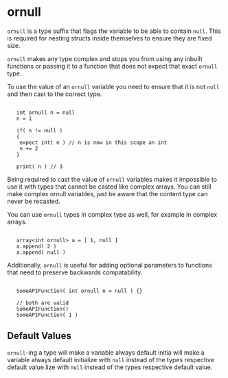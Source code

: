 # ornull

`ornull` is a type suffix that flags the variable to be able to contain `null`.
This is required for nesting structs inside themselves to ensure they are fixed size.

`ornull` makes any type complex and stops you from using any inbuilt functions or passing it to a function that does not expect that exact `ornull` type.

To use the value of an `ornull` variable you need to ensure that it is not `null` and then cast to the correct type.

```squirrel

   int ornull n = null
   n = 1

   if( n != null )
   {
    expect int( n ) // n is now in this scope an int
    n += 2
   }

   print( n ) // 3
```

Being required to cast the value of `ornull` variables makes it impossible to use it with types that cannot be casted like complex arrays. You can still make complex ornull variables, just be aware that the content type can never be recasted.

You can use `ornull` types in complex type as well, for example in complex arrays.

```squirrel

   array<int ornull> a = [ 1, null ]
   a.append( 2 )
   a.append( null )
```

Additionally, `ornull` is useful for adding optional parameters to functions that need to preserve backwards compatability.

```squirrel

   SomeAPIFunction( int ornull n = null ) {}

   // both are valid
   SomeAPIFunction()
   SomeAPIFunction( 1 )
```

## Default Values

`ornull`-ing a type will make a variable always default initia will make a variable always default initialize with `null` instead of the types respective default value.lize with `null` instead of the types respective default value.
